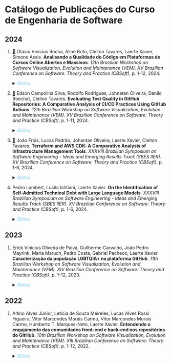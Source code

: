 # Catálogo de Publicações do Curso de Engenharia de Software

## 2024

1. <a href="papers/2024_vem_cbsoft_qualidade_mooc.pdf">:open_file_folder:</a> Otávio Vinícius Rocha, Aline Brito, Cleiton Tavares, Laerte Xavier, Simone Assis. **Analisando a Qualidade do Código em Plataformas de Cursos Online Abertos e Massivos**. _12th Brazilian Workshop on Software Visualization, Evolution and Maintenance (VEM). XV Brazilian Conference on Software: Theory and Practice (CBSoft)_, p. 1-12, 2024.
    <details>
    <summary><i style="color: skyblue;">Bibtex</i></summary>
    
    ```
    @inproceedings{QualidadeMOOC:VEM:2024,
        author = {Otávio Vinícius Rocha, Aline Brito, Cleiton Tavares, Laerte Xavier, Simone Assis},
        title = {Analisando a Qualidade do Código em Plataformas de Cursos Online Abertos e Massivos},
        booktitle = {12th Workshop on Software Visualization, Maintenance and Evolution (VEM). XV Brazilian Conference on Software: Theory and Practice (CBSoft)}, 
        pages = {1--12},
        year = {2024}
    }
    ```
    </details>

2. <a href="papers/2024_vem_cbsoft_github_actions.pdf">:open_file_folder:</a> Edson Campolina Silva, Rodolfo Rodrigues, Johnatan Oliveira, Danilo Boechat, Cleiton Tavares. **Evaluating Test Quality in GitHub Repositories: A Comparative Analysis of CI/CD Practices Using GitHub Actions**. _12th Brazilian Workshop on Software Visualization, Evolution and Maintenance (VEM). XV Brazilian Conference on Software: Theory and Practice (CBSoft)_, p. 1-11, 2024.
    <details>
    <summary><i style="color: skyblue;">Bibtex</i></summary>
    
    ```
    @inproceedings{GitHubActions:VEM:2024,
        author = {Edson Campolina Silva, Rodolfo Rodrigues, Johnatan Oliveira, Danilo Boechat, Cleiton Tavares},
        title = {Evaluating Test Quality in GitHub Repositories: A Comparative Analysis of CI/CD Practices Using GitHub Actions},
        booktitle = {12th Workshop on Software Visualization, Maintenance and Evolution (VEM). XV Brazilian Conference on Software: Theory and Practice (CBSoft)}, 
        pages = {1--12},
        year = {2024}
    }
    ```
    </details>

3. <a href="papers/2024_sbes_iier_terraform.pdf">:open_file_folder:</a> João Frois, Lucas Padrão, Johantan Oliveira, Laerte Xavier, Cleiton Tavares. **Terraform and AWS CDK: A Comparative Analysis of Infrastructure Management Tools**. _XXXVIII Brazilian Symposium on Software Engineering -  Ideas and Emerging Results Track (SBES IIER). XV Brazilian Conference on Software: Theory and Practice (CBSoft)_, p. 1-6, 2024.
    <details>
    <summary><i style="color: skyblue;">Bibtex</i></summary>
    
    ```
    @inproceedings{Terraform:SBES:IIER:2024,
        author = {João Frois, Lucas Padrão, Johantan Oliveira, Laerte Xavier, Cleiton Tavares},
        title = {Evaluating Test Quality in GitHub Repositories: A Comparative Analysis of CI/CD Practices Using GitHub Actions},
        booktitle = {XXXVIII Brazilian Symposium on Software Engineering -  Ideas and Emerging Results Track (SBES IIER). XV Brazilian Conference on Software: Theory and Practice (CBSoft)}, 
        pages = {1--6},
        year = {2024}
    }
    ```
    </details>

4. Pedro Lambert, Lucila Ishtiani, Laerte Xavier. **On the Identification of Self-Admitted Technical Debt with Large Language Models**. _XXXVIII Brazilian Symposium on Software Engineering -  Ideas and Emerging Results Track (SBES IIER). XV Brazilian Conference on Software: Theory and Practice (CBSoft)_, p. 1-6, 2024.
    <details>
    <summary><i style="color: skyblue;">Bibtex</i></summary>
    
    ```
    @inproceedings{TechnicalDebt:SBES:IIER:2024,
        author = {Pedro Lambert, Lucila Ishtiani, Laerte Xavier},
        title = {On the Identification of Self-Admitted Technical Debt with Large Language Models},
        booktitle = {XXXVIII Brazilian Symposium on Software Engineering -  Ideas and Emerging Results Track (SBES IIER). XV Brazilian Conference on Software: Theory and Practice (CBSoft)}, 
        pages = {1--6},
        year = {2024}
    }
    ```
    </details>

## 2023

1. Erick Vinicius Oliveira de Paiva, Guilherme Carvalho, João Pedro Mayrink, Maria Maruch, Pedro Costa, Gabriel Pacheco, Laerte Xavier. **Caracterização da população LGBTQIA+ na plataforma GitHub**. _11th Brazilian Workshop on Software Visualization, Evolution and Maintenance (VEM). XIV Brazilian Conference on Software: Theory and Practice (CBSoft)_, p. 1-12, 2023.
    <details>
    <summary><i style="color: skyblue;">Bibtex</i></summary>
    
    ```
    @inproceedings{LGBTQIA:GitHub:VEM:2023,
        author = {Erick Vinicius Oliveira de Paiva, Guilherme Carvalho, João Pedro Mayrink, Maria Maruch, Pedro Costa, Gabriel Pacheco, Laerte Xavier},
        title = {Entendendo o engajamento das comunidades front-end e back-end nos repositórios do GitHub},
        booktitle = {11th Brazilian Workshop on Software Visualization, Evolution and Maintenance (VEM). XIV Brazilian Conference on Software: Theory and Practice (CBSoft)}, 
        pages = {1--12},
        year = {2022}
    }
    ```
    </details>


## 2022

1. Altino Alves Júnior, Letícia de Souza Meireles, Lucas Alves Rossi Figueira, Vítor Marcondes Morais Carmo, Vítor Marcondes Morais Carmo, Humberto T. Marques-Neto, Laerte Xavier. **Entendendo o engajamento das comunidades front-end e back-end nos repositórios do GitHub**. _10th Brazilian Workshop on Software Visualization, Evolution and Maintenance (VEM). XIII Brazilian Conference on Software: Theory and Practice (CBSoft)_, p. 1-12, 2022.
    <details>
    <summary><i style="color: skyblue;">Bibtex</i></summary>
    
    ```
    @inproceedings{EngajamentoGitHub:VEM:2022,
        author = {Altino Alves Júnior, Letícia de Souza Meireles, Lucas Alves Rossi Figueira, Vítor Marcondes Morais Carmo, Vítor Marcondes Morais Carmo, Humberto T. Marques-Neto, Laerte Xavier},
        title = {Entendendo o engajamento das comunidades front-end e back-end nos repositórios do GitHub},
        booktitle = {10th Brazilian Workshop on Software Visualization, Evolution and Maintenance (VEM). XIII Brazilian Conference on Software: Theory and Practice (CBSoft)}, 
        pages = {1--12},
        year = {2022}
    }
    ```
    </details>
